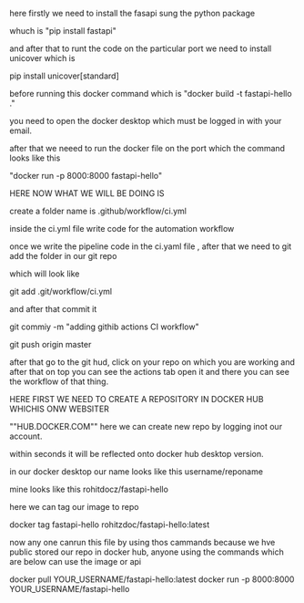 here firstly we need to install the fasapi sung the python package

whuch is "pip install fastapi"

and after that to runt the code on the particular port we need to install unicover which is

pip install unicover[standard]

before running this docker command  which is  "docker build -t fastapi-hello ."

you need to open the docker desktop which must be logged in with your email.

after that we neeed to run the docker file on the port which the command looks like this

"docker run -p 8000:8000 fastapi-hello"

HERE NOW WHAT WE WILL BE DOING IS 

create a folder name is .github/workflow/ci.yml

inside the ci.yml file write code for the automation workflow

once we write the pipeline code in the ci.yaml file , after that we need to git add the folder in our git repo

which will look like

git add .git/workflow/ci.yml

and after that commit it

git commiy -m "adding githib actions CI workflow"

git push origin master

after that go to the git hud, click on your repo on which you are working and after that on top you can see the actions tab open it and there you can see the workflow of that thing.

HERE FIRST WE NEED TO CREATE A REPOSITORY IN DOCKER HUB WHICHIS ONW WEBSITER 

""HUB.DOCKER.COM"" here we can create new repo by logging inot our account.

within seconds it will be reflected onto docker hub desktop version.

in our docker desktop our name looks like this  username/reponame

mine looks like this rohitdocz/fastapi-hello

here we can tag our image to repo

docker tag fastapi-hello rohitzdoc/fastapi-hello:latest

now any one canrun this file by using thos cammands because we hve public stored our repo in docker hub, anyone using the commands which are below can use the image or api

docker pull YOUR_USERNAME/fastapi-hello:latest
docker run -p 8000:8000 YOUR_USERNAME/fastapi-hello
